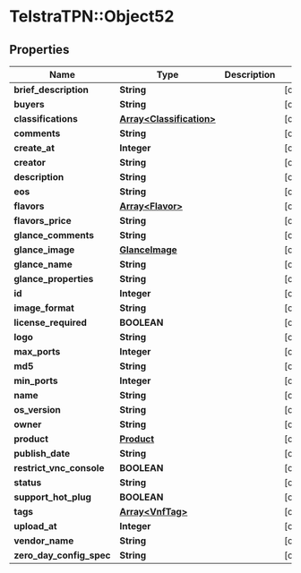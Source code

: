# TelstraTPN::Object52

## Properties
Name | Type | Description | Notes
------------ | ------------- | ------------- | -------------
**brief_description** | **String** |  | [optional] 
**buyers** | **String** |  | [optional] 
**classifications** | [**Array&lt;Classification&gt;**](Classification.md) |  | [optional] 
**comments** | **String** |  | [optional] 
**create_at** | **Integer** |  | [optional] 
**creator** | **String** |  | [optional] 
**description** | **String** |  | [optional] 
**eos** | **String** |  | [optional] 
**flavors** | [**Array&lt;Flavor&gt;**](Flavor.md) |  | [optional] 
**flavors_price** | **String** |  | [optional] 
**glance_comments** | **String** |  | [optional] 
**glance_image** | [**GlanceImage**](GlanceImage.md) |  | [optional] 
**glance_name** | **String** |  | [optional] 
**glance_properties** | **String** |  | [optional] 
**id** | **Integer** |  | [optional] 
**image_format** | **String** |  | [optional] 
**license_required** | **BOOLEAN** |  | [optional] 
**logo** | **String** |  | [optional] 
**max_ports** | **Integer** |  | [optional] 
**md5** | **String** |  | [optional] 
**min_ports** | **Integer** |  | [optional] 
**name** | **String** |  | [optional] 
**os_version** | **String** |  | [optional] 
**owner** | **String** |  | [optional] 
**product** | [**Product**](Product.md) |  | [optional] 
**publish_date** | **String** |  | [optional] 
**restrict_vnc_console** | **BOOLEAN** |  | [optional] 
**status** | **String** |  | [optional] 
**support_hot_plug** | **BOOLEAN** |  | [optional] 
**tags** | [**Array&lt;VnfTag&gt;**](VnfTag.md) |  | [optional] 
**upload_at** | **Integer** |  | [optional] 
**vendor_name** | **String** |  | [optional] 
**zero_day_config_spec** | **String** |  | [optional] 


